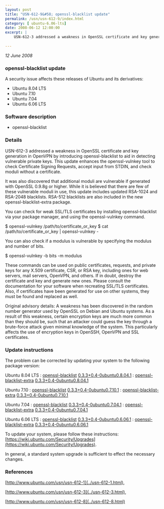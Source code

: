 ```yaml
---
layout: post
title: "USN-612-9&#58; openssl-blacklist update"
permalink: /usn/usn-612-9/index.html
category: [ ubuntu-6.06-lts]
date: 2008-06-12 12:00:00
excerpt: |
    USN-612-3 addressed a weakness in OpenSSL certificate and key generation in OpenVPN by introducing openssl-blacklist to aid in detecting vulnerable private keys. This update enhances the openssl-vulnkey tool to check Certificate Signing Requests, accept input from STDIN, and check moduli without a certificate.
    
---
```


 
 
 

*12 June 2008*

### openssl-blacklist update

A security issue affects these releases of Ubuntu and its derivatives:

* Ubuntu 8.04 LTS
* Ubuntu 7.10
* Ubuntu 7.04
* Ubuntu 6.06 LTS

### Software description

* openssl-blacklist 

### Details

USN-612-3 addressed a weakness in OpenSSL certificate and key generation in OpenVPN by introducing openssl-blacklist to aid in detecting vulnerable private keys. This update enhances the openssl-vulnkey tool to check Certificate Signing Requests, accept input from STDIN, and check moduli without a certificate.

It was also discovered that additional moduli are vulnerable if generated with OpenSSL 0.9.8g or higher. While it is believed that there are few of these vulnerable moduli in use, this update includes updated RSA-1024 and RSA-2048 blacklists. RSA-512 blacklists are also included in the new openssl-blacklist-extra package.

You can check for weak SSL/TLS certificates by installing openssl-blacklist via your package manager, and using the openssl-vulnkey command.

$ openssl-vulnkey /path/to/certificate_or_key $ cat /path/to/certificate_or_key | openssl-vulnkey -

You can also check if a modulus is vulnerable by specifying the modulus and number of bits.

$ openssl-vulnkey -b bits -m modulus

These commands can be used on public certificates, requests, and private keys for any X.509 certificate, CSR, or RSA key, including ones for web servers, mail servers, OpenVPN, and others. If in doubt, destroy the certificate and key and generate new ones. Please consult the documentation for your software when recreating SSL/TLS certificates. Also, if certificates have been generated for use on other systems, they must be found and replaced as well.

Original advisory details: A weakness has been discovered in the random number generator used by OpenSSL on Debian and Ubuntu systems. As a result of this weakness, certain encryption keys are much more common than they should be, such that an attacker could guess the key through a brute-force attack given minimal knowledge of the system. This particularly affects the use of encryption keys in OpenSSH, OpenVPN and SSL certificates. 

### Update instructions

The problem can be corrected by updating your system to the following package version:

Ubuntu 8.04 LTS
 : [openssl-blacklist](https://launchpad.net/ubuntu/+source/openssl-blacklist) <span> [0.3.3+0.4-0ubuntu0.8.04.1](https://launchpad.net/ubuntu/+source/openssl-blacklist/0.3.3+0.4-0ubuntu0.8.04.1) </span> 
 : [openssl-blacklist-extra](https://launchpad.net/ubuntu/+source/openssl-blacklist) <span> [0.3.3+0.4-0ubuntu0.8.04.1](https://launchpad.net/ubuntu/+source/openssl-blacklist/0.3.3+0.4-0ubuntu0.8.04.1) </span> 

Ubuntu 7.10
 : [openssl-blacklist](https://launchpad.net/ubuntu/+source/openssl-blacklist) <span> [0.3.3+0.4-0ubuntu0.7.10.1](https://launchpad.net/ubuntu/+source/openssl-blacklist/0.3.3+0.4-0ubuntu0.7.10.1) </span> 
 : [openssl-blacklist-extra](https://launchpad.net/ubuntu/+source/openssl-blacklist) <span> [0.3.3+0.4-0ubuntu0.7.10.1](https://launchpad.net/ubuntu/+source/openssl-blacklist/0.3.3+0.4-0ubuntu0.7.10.1) </span> 

Ubuntu 7.04
 : [openssl-blacklist](https://launchpad.net/ubuntu/+source/openssl-blacklist) <span> [0.3.3+0.4-0ubuntu0.7.04.1](https://launchpad.net/ubuntu/+source/openssl-blacklist/0.3.3+0.4-0ubuntu0.7.04.1) </span> 
 : [openssl-blacklist-extra](https://launchpad.net/ubuntu/+source/openssl-blacklist) <span> [0.3.3+0.4-0ubuntu0.7.04.1](https://launchpad.net/ubuntu/+source/openssl-blacklist/0.3.3+0.4-0ubuntu0.7.04.1) </span> 

Ubuntu 6.06 LTS
 : [openssl-blacklist](https://launchpad.net/ubuntu/+source/openssl-blacklist) <span> [0.3.3+0.4-0ubuntu0.6.06.1](https://launchpad.net/ubuntu/+source/openssl-blacklist/0.3.3+0.4-0ubuntu0.6.06.1) </span> 
 : [openssl-blacklist-extra](https://launchpad.net/ubuntu/+source/openssl-blacklist) <span> [0.3.3+0.4-0ubuntu0.6.06.1](https://launchpad.net/ubuntu/+source/openssl-blacklist/0.3.3+0.4-0ubuntu0.6.06.1) </span> 

To update your system, please follow these instructions: [https://wiki.ubuntu.com/Security/Upgrades](https://wiki.ubuntu.com/Security/Upgrades).

 In general, a standard system upgrade is sufficient to effect the necessary changes. 

### References

 
 [http://www.ubuntu.com/usn/usn-612-1](../usn-612-1.html), 

 [http://www.ubuntu.com/usn/usn-612-3](../usn-612-3.html), 

 [http://www.ubuntu.com/usn/usn-612-8](../usn-612-8.html)
 

